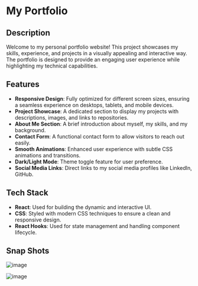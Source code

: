 # My Portfolio

## Description

Welcome to my personal portfolio website! This project showcases my skills, experience, and projects in a visually appealing and interactive way. The portfolio is designed to provide an engaging user experience while highlighting my technical capabilities.

## Features

- **Responsive Design**: Fully optimized for different screen sizes, ensuring a seamless experience on desktops, tablets, and mobile devices.
- **Project Showcase**: A dedicated section to display my projects with descriptions, images, and links to repositories.
- **About Me Section**: A brief introduction about myself, my skills, and my background.
- **Contact Form**: A functional contact form to allow visitors to reach out easily.
- **Smooth Animations**: Enhanced user experience with subtle CSS animations and transitions.
- **Dark/Light Mode**: Theme toggle feature for user preference.
- **Social Media Links**: Direct links to my social media profiles like LinkedIn, GitHub.

## Tech Stack

- **React**: Used for building the dynamic and interactive UI.
- **CSS**: Styled with modern CSS techniques to ensure a clean and responsive design.
- **React Hooks**: Used for state management and handling component lifecycle.

## Snap Shots
![image](https://github.com/user-attachments/assets/61d240e2-40aa-4c68-85fa-99c68f0ac84d)

![image](https://github.com/user-attachments/assets/277ddf8c-6c92-488a-9caa-ccaecdb67a35)

